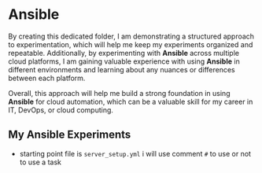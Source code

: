 # Ansible

By creating this dedicated folder, I am demonstrating a structured approach to experimentation,
which will help me keep my experiments organized and repeatable.
Additionally, by experimenting with **Ansible** across multiple cloud platforms,
I am gaining valuable experience with using **Ansible** in different environments
and learning about any nuances or differences between each platform.

Overall, this approach will help me build a strong foundation in using **Ansible** for cloud automation, 
which can be a valuable skill for my career in IT, DevOps, or cloud computing.


## My Ansible Experiments

- starting point file is `server_setup.yml`
 i will use  comment `#`  to use or not to use a task